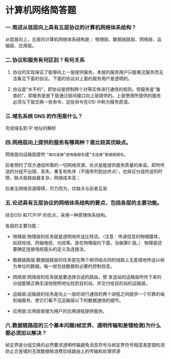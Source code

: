 # 计算机网络简答题

### 一.简述从低层向上具有五层协议的计算机网络体系结构？

从低层向上，五层的计算机网络体系结构是：
物理层、数据链路层、网络层、运输层、应用层。

### 二.协议和服务有何区别？有何关系

1. 协议的实现保证了能够向上一层提供服务。本层的服务用户只能看见服务而无法看见下面的协议。下面的协议对上面的服务用户是透明的。

2. 协议是“水平的”，即协议是控制两个对等实体进行通信的规则。但服务是“垂直的”，即服务是由下层通过层间接口向上层提供的。上层使用所提供的服务必须与下层交换一些命令，这些命令在OSI 中称为服务原语。

### 三.域名系统 DNS 的作用是什么？

完成域名到 IP 地址的解析

### 四.网络层向上提供的服务有哪两种？是比较其优缺点。

网络层向运输层提供 `“面向连接”虚电路服务`或`“无连接”数据报服务`。

前者预约了双方通信所需的一切网络资源。优点是能提供服务质量的承诺。即所传送的分组不出错、丢失、重复和失序（不按序列到达终点），也保证分组传送的时限，缺点是路由器复杂，网络成本高；

后者无网络资源障碍，尽力而为，优缺点与前者互易

### 五.论述具有五层协议的网络体系结构的要点，包括各层的主要功能。

综合OSI 和TCP/IP 的优点，采用一种原理体系结构。

各层的主要功能：

* 物理层:物理层的任务就是透明地传送比特流。（注意：传递信息的物理媒体，如双绞线、同轴电缆、光缆等，是在物理层的下面，当做第0 层。） 物理层还要确定连接电缆插头的定义及连接法。

* 数据链路层:数据链路层的任务是在两个相邻结点间的线路上无差错地传送以帧为单位的数据。每一帧包括数据和必要的控制信息。

* 网络层:网络层的任务就是要选择合适的路由，使 发送站的运输层所传下来的分组能够正确无误地按照地址找到目的站，并交付给目的站的运输层。

* 运输层:运输层的任务是向上一层的进行通信的两个进程之间提供一个可靠的端到端服务，使它们看不见运输层以下的数据通信的细节。

* 应用层:应用层直接为用户的应用进程提供服务。

### 六.数据链路层的三个基本问题(帧定界、透明传输和差错检测)为什么都必须加以解决？

帧定界是分组交换的必然要求透明传输避免消息符号与帧定界符号相混淆差错检测防止合差错的无效数据帧浪费后续路由上的传输和处理资源

